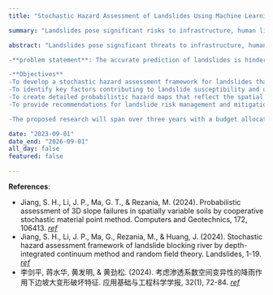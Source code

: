 ```yaml
---
title: "Stochastic Hazard Assessment of Landslides Using Machine Learning and AI-Driven Techniques for Enhanced Predictive Modeling and Risk Evaluation"

summary: "Landslides pose significant risks to infrastructure, human lives, and the environment, making accurate hazard assessment critical for disaster prevention and mitigation. Traditional methods often struggle with the inherent uncertainties in geological conditions, rainfall patterns, and slope characteristics. This proposal aims to develop a comprehensive stochastic hazard assessment framework that leverages machine learning and AI-driven techniques to improve predictive modeling accuracy and risk evaluation for landslides."

abstract: "Landslides pose significant threats to infrastructure, human safety, and the environment, especially in regions characterized by steep terrain and unstable soil conditions. Traditional methods of assessing landslide hazards often rely on simplified models that may not fully capture the complex interactions and uncertainties inherent in geotechnical systems. The proposed research aims to develop a stochastic hazard assessment framework for landslides, utilizing large deformation analysis to model the complex soil behaviors and deformation mechanisms under various loading conditions. By incorporating a stochastic approach, this study will account for uncertainties in soil properties and external factors, providing a more robust and comprehensive assessment of landslide risks.

-**problem statement**: The accurate prediction of landslides is hindered by uncertainties associated with soil properties, environmental factors, and complex interactions within slope systems. Current deterministic approaches often fail to adequately capture the nonlinear and large-scale deformations that occur during landslides. This results in either overly conservative or insufficiently predictive hazard assessments. Large deformation analysis provides an advanced modeling framework that can capture significant changes in soil behavior over time, including the development of shear zones and large-scale displacements. A stochastic approach combined with LDA can provide a more realistic representation of the uncertainties and mechanisms involved in landslide events, leading to improved hazard assessments.

-**Objectives**
-To develop a stochastic hazard assessment framework for landslides that incorporates large deformation analysis to capture complex soil deformation behaviors.
-To identify key factors contributing to landslide susceptibility and quantify their uncertainties using probabilistic approaches.
-To create detailed probabilistic hazard maps that reflect the spatial variability and uncertainties in landslide-prone regions.
-To provide recommendations for landslide risk management and mitigation based on the results of the stochastic hazard assessmeTo enhance risk assessment and decision-making processes in geotechnical engineering by combining uncertainty quantification with data-driven insights.

-The proposed research will span over three years with a budget allocated for equipment, personnel, and field testing. A detailed budget breakdown and timeline will be provided upon request."

date: "2023-09-01"
date_end: "2026-09-01"
all_day: false
featured: false

---
```


**References**:
- Jiang, S. H., Li, J. P., Ma, G. T., & Rezania, M. (2024). Probabilistic assessment of 3D slope failures in spatially variable soils by cooperative stochastic material point method. Computers and Geotechnics, 172, 106413. [_ref_](https://doi.org/10.1016/j.compgeo.2024.106413) 
- Jiang, S. H., Li, J. P., Ma, G., Rezania, M., & Huang, J. (2024). Stochastic hazard assessment framework of landslide blocking river by depth-integrated continuum method and random field theory. Landslides, 1-19. [_ref_](https://doi.org/10.1007/s10346-024-02347-0) 
- 李剑平, 蒋水华, 黄发明, & 黄劲松. (2024). 考虑渗透系数空间变异性的降雨作用下边坡大变形破坏特征. 应用基础与工程科学学报, 32(1), 72-84. [_ref_](http://www.jbse.net/article/doi/10.16058/j.issn.1005-0930.2024.01.005) 


